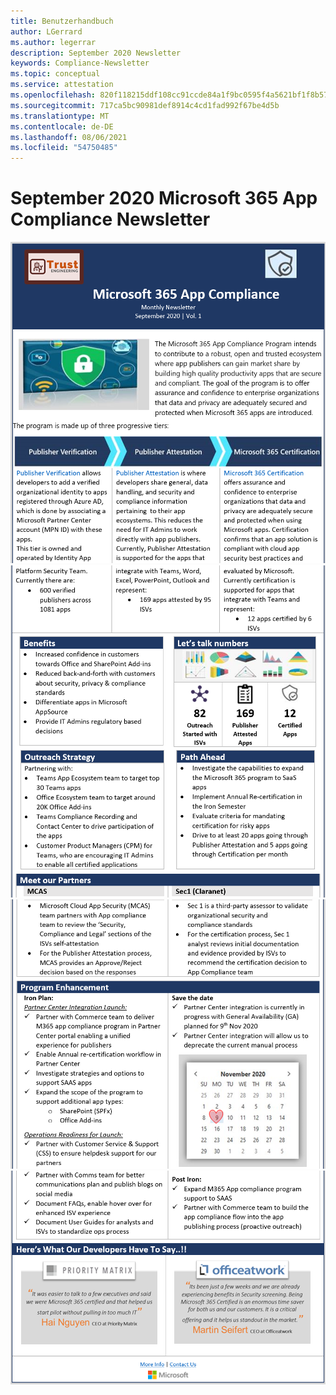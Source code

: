 ```yaml
---
title: Benutzerhandbuch
author: LGerrard
ms.author: legerrar
description: September 2020 Newsletter
keywords: Compliance-Newsletter
ms.topic: conceptual
ms.service: attestation
ms.openlocfilehash: 820f118215ddf108cc91ccde84a1f9bc0595f4a5621bf1f8b57aae06c27f97bb
ms.sourcegitcommit: 717ca5bc90981def8914c4cd1fad992f67be4d5b
ms.translationtype: MT
ms.contentlocale: de-DE
ms.lasthandoff: 08/06/2021
ms.locfileid: "54750485"
---
```

# <a name="september-2020-microsoft-365-app-compliance-newsletter"></a>September 2020 Microsoft 365 App Compliance Newsletter


![Alt text ](../media/Sept_SS1.PNG)
 ![ Alt text Alt text ](../media/Sept_SS2.PNG)
 ![ Alt text ](../media/Sept_SS3.PNG)
 ![ Alt text](../media/Sept_SS4.PNG)

